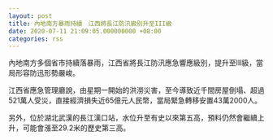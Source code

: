 ```yaml
---
layout: post
title: 內地南方暴雨持續　江西將長江防汛級別升至III級
date: 2020-07-11 21:09:05.000000000 +08:00
categories: rss
---
```


內地南方多個省市持續落暴雨，江西省將長江防汛應急響應級別，提升至III級，當局形容防迅形勢嚴峻。

江西省應急管理廳說，由星期一開始的洪澇災害，至今導致近千間房屋倒塌、超過521萬人受災，直接經濟損失近65億元人民幣，當局緊急轉移安置43萬2000人。

另外，位於湖北武漢的長江漢口站，水位升至有史以來第五高，預料仍然會繼續上升，可能會漲至29.2米的歷史第三高。
